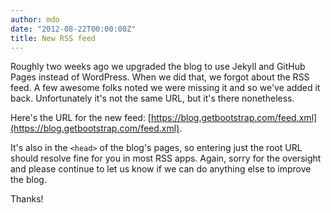 ```yaml
---
author: mdo
date: "2012-08-22T00:00:00Z"
title: New RSS feed
---
```


Roughly two weeks ago we upgraded the blog to use Jekyll and GitHub Pages instead of WordPress. When we did that, we forgot about the RSS feed. A few awesome folks noted we were missing it and so we've added it back. Unfortunately it's not the same URL, but it's there nonetheless.

Here's the URL for the new feed: [https://blog.getbootstrap.com/feed.xml](https://blog.getbootstrap.com/feed.xml).

It's also in the `<head>` of the blog's pages, so entering just the root URL should resolve fine for you in most RSS apps. Again, sorry for the oversight and please continue to let us know if we can do anything else to improve the blog.

Thanks!

